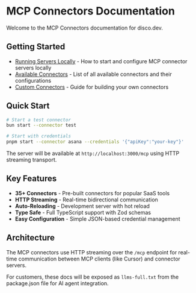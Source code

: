 # MCP Connectors Documentation

Welcome to the MCP Connectors documentation for disco.dev.

## Getting Started

- [Running Servers Locally](./running-locally.md) - How to start and configure MCP connector servers locally
- [Available Connectors](./connectors.md) - List of all available connectors and their configurations
- [Custom Connectors](./custom-connectors.md) - Guide for building your own connectors

## Quick Start

```bash
# Start a test connector
bun start --connector test

# Start with credentials
pnpm start --connector asana --credentials '{"apiKey":"your-key"}'
```

The server will be available at `http://localhost:3000/mcp` using HTTP streaming transport.

## Key Features

- **35+ Connectors** - Pre-built connectors for popular SaaS tools
- **HTTP Streaming** - Real-time bidirectional communication
- **Auto-Reloading** - Development server with hot reload
- **Type Safe** - Full TypeScript support with Zod schemas
- **Easy Configuration** - Simple JSON-based credential management

## Architecture

The MCP connectors use HTTP streaming over the `/mcp` endpoint for real-time communication between MCP clients (like Cursor) and connector servers.

For customers, these docs will be exposed as `llms-full.txt` from the package.json file for AI agent integration.
